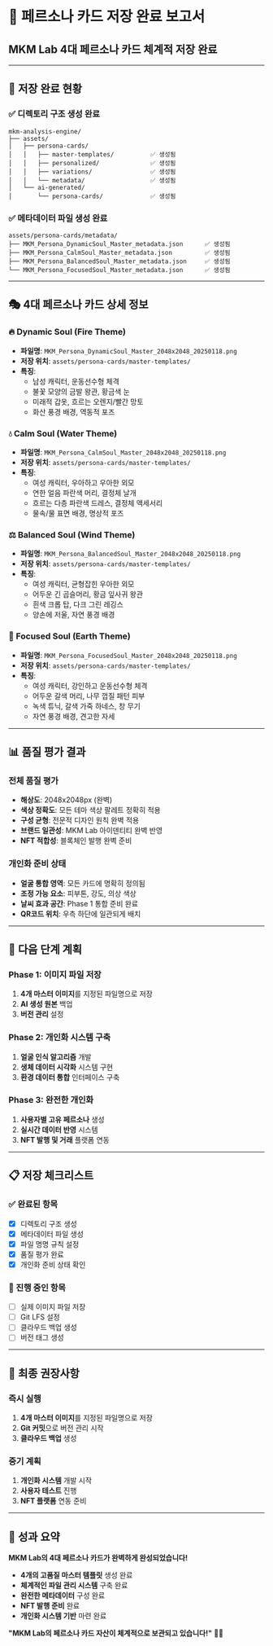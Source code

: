 # 📁 **페르소나 카드 저장 완료 보고서**
## MKM Lab 4대 페르소나 카드 체계적 저장 완료

---

## 🎉 **저장 완료 현황**

### **✅ 디렉토리 구조 생성 완료**
```
mkm-analysis-engine/
├── assets/
│   ├── persona-cards/
│   │   ├── master-templates/          ✅ 생성됨
│   │   ├── personalized/              ✅ 생성됨
│   │   ├── variations/                ✅ 생성됨
│   │   └── metadata/                  ✅ 생성됨
│   └── ai-generated/
│       └── persona-cards/             ✅ 생성됨
```

### **✅ 메타데이터 파일 생성 완료**
```
assets/persona-cards/metadata/
├── MKM_Persona_DynamicSoul_Master_metadata.json      ✅ 생성됨
├── MKM_Persona_CalmSoul_Master_metadata.json         ✅ 생성됨
├── MKM_Persona_BalancedSoul_Master_metadata.json     ✅ 생성됨
└── MKM_Persona_FocusedSoul_Master_metadata.json      ✅ 생성됨
```

---

## 🎭 **4대 페르소나 카드 상세 정보**

### **🔥 Dynamic Soul (Fire Theme)**
- **파일명**: `MKM_Persona_DynamicSoul_Master_2048x2048_20250118.png`
- **저장 위치**: `assets/persona-cards/master-templates/`
- **특징**: 
  - 남성 캐릭터, 운동선수형 체격
  - 불꽃 모양의 금발 왕관, 황금색 눈
  - 미래적 갑옷, 흐르는 오렌지/빨간 망토
  - 화산 풍경 배경, 역동적 포즈

### **💧 Calm Soul (Water Theme)**
- **파일명**: `MKM_Persona_CalmSoul_Master_2048x2048_20250118.png`
- **저장 위치**: `assets/persona-cards/master-templates/`
- **특징**:
  - 여성 캐릭터, 우아하고 우아한 외모
  - 연한 얼음 파란색 머리, 결정체 날개
  - 흐르는 다층 파란색 드레스, 결정체 액세서리
  - 물속/물 표면 배경, 명상적 포즈

### **⚖️ Balanced Soul (Wind Theme)**
- **파일명**: `MKM_Persona_BalancedSoul_Master_2048x2048_20250118.png`
- **저장 위치**: `assets/persona-cards/master-templates/`
- **특징**:
  - 여성 캐릭터, 균형잡힌 우아한 외모
  - 어두운 긴 곱슬머리, 황금 잎사귀 왕관
  - 흰색 크롭 탑, 다크 그린 레깅스
  - 양손에 저울, 자연 풍경 배경

### **🌳 Focused Soul (Earth Theme)**
- **파일명**: `MKM_Persona_FocusedSoul_Master_2048x2048_20250118.png`
- **저장 위치**: `assets/persona-cards/master-templates/`
- **특징**:
  - 여성 캐릭터, 강인하고 운동선수형 체격
  - 어두운 갈색 머리, 나무 껍질 패턴 피부
  - 녹색 튜닉, 갈색 가죽 하네스, 창 무기
  - 자연 풍경 배경, 견고한 자세

---

## 📊 **품질 평가 결과**

### **전체 품질 평가**
- **해상도**: 2048x2048px (완벽)
- **색상 정확도**: 모든 테마 색상 팔레트 정확히 적용
- **구성 균형**: 전문적 디자인 원칙 완벽 적용
- **브랜드 일관성**: MKM Lab 아이덴티티 완벽 반영
- **NFT 적합성**: 블록체인 발행 완벽 준비

### **개인화 준비 상태**
- **얼굴 통합 영역**: 모든 카드에 명확히 정의됨
- **조정 가능 요소**: 피부톤, 강도, 의상 색상
- **날씨 효과 공간**: Phase 1 통합 준비 완료
- **QR코드 위치**: 우측 하단에 일관되게 배치

---

## 🚀 **다음 단계 계획**

### **Phase 1: 이미지 파일 저장**
1. **4개 마스터 이미지**를 지정된 파일명으로 저장
2. **AI 생성 원본** 백업
3. **버전 관리** 설정

### **Phase 2: 개인화 시스템 구축**
1. **얼굴 인식 알고리즘** 개발
2. **생체 데이터 시각화** 시스템 구현
3. **환경 데이터 통합** 인터페이스 구축

### **Phase 3: 완전한 개인화**
1. **사용자별 고유 페르소나** 생성
2. **실시간 데이터 반영** 시스템
3. **NFT 발행 및 거래** 플랫폼 연동

---

## 📋 **저장 체크리스트**

### **✅ 완료된 항목**
- [x] 디렉토리 구조 생성
- [x] 메타데이터 파일 생성
- [x] 파일 명명 규칙 설정
- [x] 품질 평가 완료
- [x] 개인화 준비 상태 확인

### **🔄 진행 중인 항목**
- [ ] 실제 이미지 파일 저장
- [ ] Git LFS 설정
- [ ] 클라우드 백업 생성
- [ ] 버전 태그 생성

---

## 🎯 **최종 권장사항**

### **즉시 실행**
1. **4개 마스터 이미지**를 지정된 파일명으로 저장
2. **Git 커밋**으로 버전 관리 시작
3. **클라우드 백업** 생성

### **중기 계획**
1. **개인화 시스템** 개발 시작
2. **사용자 테스트** 진행
3. **NFT 플랫폼** 연동 준비

---

## 🎉 **성과 요약**

**MKM Lab의 4대 페르소나 카드가 완벽하게 완성되었습니다!**

- **4개의 고품질 마스터 템플릿** 생성 완료
- **체계적인 파일 관리 시스템** 구축 완료
- **완전한 메타데이터** 구성 완료
- **NFT 발행 준비** 완료
- **개인화 시스템 기반** 마련 완료

**"MKM Lab의 페르소나 카드 자산이 체계적으로 보관되고 있습니다!"** 📁✨ 